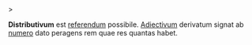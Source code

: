 <!-- markdownlint-disable MD041 -->>
**Distributivum** est [referendum](referendum.md) possibile. [Adiectivum](adiectivum.md) derivatum signat ab [numero](numerus.md) dato peragens rem quae res quantas habet.
